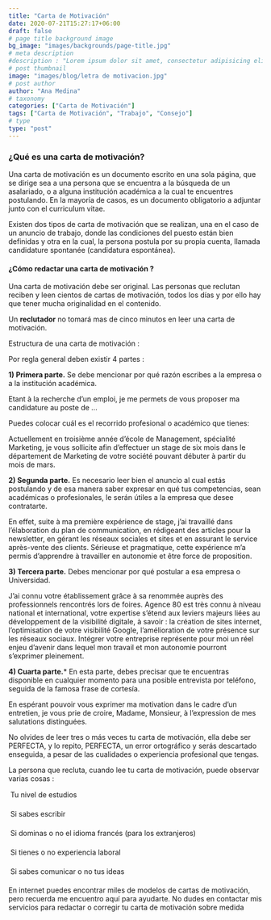 ```yaml
---
title: "Carta de Motivación"
date: 2020-07-21T15:27:17+06:00
draft: false
# page title background image
bg_image: "images/backgrounds/page-title.jpg"
# meta description
#description : "Lorem ipsum dolor sit amet, consectetur adipisicing elit, sed do eiusmod tempor incididunt ut labore. dolore magna aliqua. Ut enim ad minim veniam, quis nostrud."
# post thumbnail
image: "images/blog/letra de motivacion.jpg"
# post author
author: "Ana Medina"
# taxonomy
categories: ["Carta de Motivación"]
tags: ["Carta de Motivación", "Trabajo", "Consejo"]
# type
type: "post"
---
```


### ¿Qué es una carta de motivación?

Una carta de motivación es un documento escrito en una sola página, que se dirige sea a una persona que se encuentra a la búsqueda de un asalariado, o a alguna institución académica a la cual te encuentres postulando. En la mayoría de casos, es un documento obligatorio a adjuntar junto con el curriculum vitae.

Existen dos tipos de carta de motivación que se realizan, una en el caso de un anuncio de trabajo, donde las condiciones del puesto están bien definidas y otra en la cual, la persona postula por su propia cuenta, llamada candidature spontanée (candidatura espontánea).

#### ¿Cómo redactar una carta de motivación ?

Una carta de motivación debe ser original. Las personas que reclutan reciben y leen cientos de cartas de motivación, todos los días y por ello hay que tener mucha originalidad en el contenido.

Un **reclutador** no tomará mas de cinco minutos en leer una carta de motivación.

Estructura de una carta de motivación :

Por regla general deben existir 4 partes :

**1) Primera parte.** Se debe mencionar por qué razón escribes a la empresa o a la institución académica.

Etant à la recherche d’un emploi, je me permets de vous proposer ma candidature au poste de …

Puedes colocar cuál es el recorrido profesional o académico que tienes:

Actuellement en troisième année d’école de Management, spécialité Marketing, je vous sollicite afin d’effectuer un stage de six mois dans le département de Marketing de votre société pouvant débuter à partir du mois de mars.

**2) Segunda parte.** Es necesario leer bien el anuncio al cual estás postulando y de esa manera saber expresar en qué tus competencias, sean académicas o profesionales, le serán útiles a la empresa que desee contratarte.

En effet, suite à ma première expérience de stage, j’ai travaillé dans l’élaboration du plan de communication, en rédigeant des articles pour la newsletter, en gérant les réseaux sociales et sites et en assurant le service après-vente des clients. Sérieuse et pragmatique, cette expérience m’a permis d’apprendre à travailler en autonomie et être force de proposition.

**3) Tercera parte.** Debes mencionar por qué postular a esa empresa o Universidad.

J’ai connu votre établissement grâce à sa renommée auprès des professionnels rencontrés lors de foires. Agence 80 est très connu à niveau national et international, votre expertise s’étend aux leviers majeurs liées au développement de la visibilité digitale, à savoir : la création de sites internet, l’optimisation de votre visibilité Google, l’amélioration de votre présence sur les réseaux sociaux. Intégrer votre entreprise représente pour moi un réel enjeu d’avenir dans lequel mon travail et mon autonomie pourront s’exprimer pleinement.

**4) Cuarta parte.*** En esta parte, debes precisar que te encuentras disponible en cualquier momento para una posible entrevista por teléfono, seguida de la famosa frase de cortesía.

En espérant pouvoir vous exprimer ma motivation dans le cadre d’un entretien, je vous prie de croire, Madame, Monsieur, à l’expression de mes salutations distinguées.

No olvides de leer tres o más veces tu carta de motivación, ella debe ser PERFECTA, y lo repito, PERFECTA, un error ortográfico y serás descartado enseguida, a pesar de las cualidades o experiencia profesional que tengas.

La persona que recluta, cuando lee tu carta de motivación, puede observar varias cosas :

 Tu nivel de estudios

 Si sabes escribir

 Si dominas o no el idioma francés (para los extranjeros)

 Si tienes o no experiencia laboral

 Si sabes comunicar o no tus ideas

En internet puedes encontrar miles de modelos de cartas de motivación, pero recuerda me encuentro aquí para ayudarte. No dudes en contactar mis servicios para redactar o corregir tu carta de motivación sobre medida
